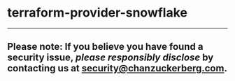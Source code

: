 # terraform-provider-snowflake

----
**Please note**: If you believe you have found a security issue, _please responsibly disclose_ by contacting us at [security@chanzuckerberg.com](mailto:security@chanzuckerberg.com).
----
